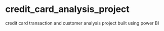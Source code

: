 # credit_card_analysis_project
credit card transaction and customer analysis project built using  power BI
